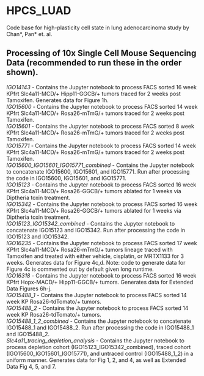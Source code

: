 # HPCS_LUAD
Code base for high-plasticity cell state in lung adenocarcinoma study by Chan*, Pan* et. al. 

## Processing of 10x Single Cell Mouse Sequencing Data (recommended to run these in the order shown).

_IGO14143_ - Contains the Jupyter notebook to process FACS sorted 16 week KPfrt Slc4a11-MCD/+ Hipp11-GGCB/+ tumors traced for 2 weeks post Tamoxifen. Generates data for Figure 1h.  
_IGO15600_ - Contains the Jupyter notebook to process FACS sorted 14 week KPfrt Slc4a11-MCD/+ Rosa26-mTmG/+ tumors traced for 2 weeks post Tamoxifen.  
_IGO15601_ - Contains the Jupyter notebook to process FACS sorted 8 week KPfrt Slc4a11-MCD/+ Rosa26-mTmG/+ tumors traced for 2 weeks post Tamoxifen.  
_IGO15771_ - Contains the Jupyter notebook to process FACS sorted 14 week KPfrt Slc4a11-MCD/+ Rosa26-mTmG/+ tumors traced for 2 weeks post Tamoxifen.  
_IGO15600\_IGO15601\_IGO15771\_combined_ - Contains the Jupyter notebook to concatenate IGO15600, IGO15601, and IGO15771. Run after processing the code in IGO15600, IGO15601, and IGO15771.  
_IGO15123_ - Contains the Jupyter notebook to process FACS sorted 16 week KPfrt Slc4a11-MCD/+ Rosa26-GGCB/+ tumors ablated for 1 weeks via Diptheria toxin treatment.  
_IGO15342_ - Contains the Jupyter notebook to process FACS sorted 16 week KPfrt Slc4a11-MCD/+ Rosa26-GGCB/+ tumors ablated for 1 weeks via Diptheria toxin treatment.  
_IGO15123\_IGO15342\_combined_ - Contains the Jupyter notebook to concatenate IGO15123 and IGO15342. Run after processing the code in IGO15123 and IGO15342.  
_IGO16235_ - Contains the Jupyter notebook to process FACS sorted 17 week KPfrt Slc4a11-MCD/+ Rosa26-mTmG/+ tumors lineage traced with Tamoxifen and treated with either vehicle, cisplatin, or MRTX1133 for 3 weeks. Generates data for Figure 4c,d. Note: code to generate data for Figure 4c is commented out by default given long runtime.  
_IGO16318_ - Contains the Jupyter notebook to process FACS sorted 16 week KPfrt Hopx-MACD/+ Hipp11-GGCB/+ tumors. Generates data for Extended Data Figures 6h-j.  
_IGO15488\_1_ - Contains the Jupyter notebook to process FACS sorted 14 week KP Rosa26-tdTomato/+ tumors.  
_IGO15488\_2_ - Contains the Jupyter notebook to process FACS sorted 14 week KP Rosa26-tdTomato/+ tumors.  
_IGO15488\_1\_2\_combined_ - Contains the Jupyter notebook to concatenate IGO15488\_1 and IGO15488\_2. Run after processing the code in IGO15488\_1 and IGO15488\_2.  
_Slc4a11\_tracing\_depletion\_analysis_ - Contains the Jupyter notebook to process depletion cohort (IGO15123\_IGO15342\_combined), traced cohort (IGO15600\_IGO15601\_IGO15771), and untraced control (IGO15488_1_2) in a uniform manner. Generates data for Fig 1, 2, and 4, as well as Extended Data Fig 4, 5, and 7.
